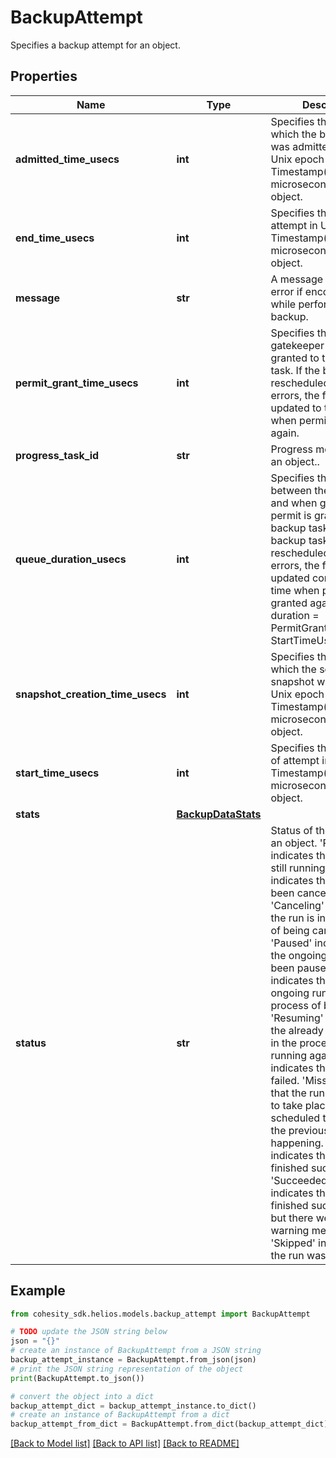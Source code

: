 # BackupAttempt

Specifies a backup attempt for an object.

## Properties

Name | Type | Description | Notes
------------ | ------------- | ------------- | -------------
**admitted_time_usecs** | **int** | Specifies the time at which the backup task was admitted to run in Unix epoch Timestamp(in microseconds) for an object. | [optional] 
**end_time_usecs** | **int** | Specifies the end time of attempt in Unix epoch Timestamp(in microseconds) for an object. | [optional] 
**message** | **str** | A message about the error if encountered while performing backup. | [optional] 
**permit_grant_time_usecs** | **int** | Specifies the time when gatekeeper permit is granted to the backup task. If the backup task is rescheduled due to errors, the field is updated to the time when permit is granted again. | [optional] 
**progress_task_id** | **str** | Progress monitor task for an object.. | [optional] 
**queue_duration_usecs** | **int** | Specifies the duration between the startTime and when gatekeeper permit is granted to the backup task. If the backup task is rescheduled due to errors, the field is updated considering the time when permit is granted again. Queue duration &#x3D; PermitGrantTimeUsecs - StartTimeUsecs | [optional] 
**snapshot_creation_time_usecs** | **int** | Specifies the time at which the source snapshot was taken in Unix epoch Timestamp(in microseconds) for an object. | [optional] 
**start_time_usecs** | **int** | Specifies the start time of attempt in Unix epoch Timestamp(in microseconds) for an object. | [optional] 
**stats** | [**BackupDataStats**](BackupDataStats.md) |  | [optional] 
**status** | **str** | Status of the attempt for an object. &#39;Running&#39; indicates that the run is still running. &#39;Canceled&#39; indicates that the run has been canceled. &#39;Canceling&#39; indicates that the run is in the process of being canceled. &#39;Paused&#39; indicates that the ongoing run has been paused. &#39;Pausing&#39; indicates that the ongoing run is in the process of being paused. &#39;Resuming&#39; indicates that the already paused run is in the process of being running again. &#39;Failed&#39; indicates that the run has failed. &#39;Missed&#39; indicates that the run was unable to take place at the scheduled time because the previous run was still happening. &#39;Succeeded&#39; indicates that the run has finished successfully. &#39;SucceededWithWarning&#39; indicates that the run finished successfully, but there were some warning messages. &#39;Skipped&#39; indicates that the run was skipped. | [optional] 

## Example

```python
from cohesity_sdk.helios.models.backup_attempt import BackupAttempt

# TODO update the JSON string below
json = "{}"
# create an instance of BackupAttempt from a JSON string
backup_attempt_instance = BackupAttempt.from_json(json)
# print the JSON string representation of the object
print(BackupAttempt.to_json())

# convert the object into a dict
backup_attempt_dict = backup_attempt_instance.to_dict()
# create an instance of BackupAttempt from a dict
backup_attempt_from_dict = BackupAttempt.from_dict(backup_attempt_dict)
```
[[Back to Model list]](../README.md#documentation-for-models) [[Back to API list]](../README.md#documentation-for-api-endpoints) [[Back to README]](../README.md)


